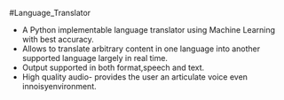 #Language_Translator
* A Python implementable language translator using Machine Learning with best accuracy.
* Allows to translate arbitrary content in one language into another supported language largely in real time.
* Output supported in both format,speech and text.
* High quality audio- provides the user an articulate voice even innoisyenvironment.
